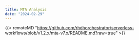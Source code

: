 ```yaml
---
title: MTA Analysis
date: "2024-02-29"
---
```


{{< remoteMD "https://github.com/rhdhorchestrator/serverless-workflows/blob/v1.2.x/mta-v7.x/README.md?raw=true" >}}
